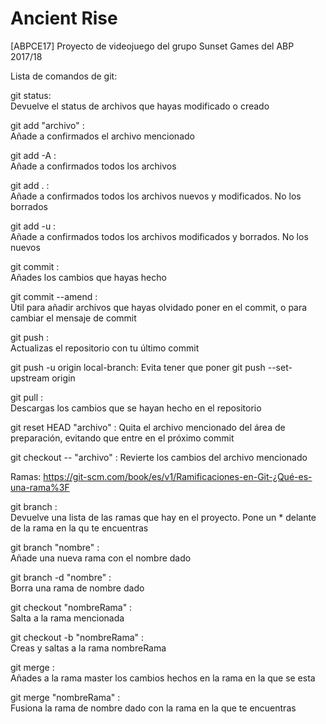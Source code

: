 # Ancient Rise
[ABPCE17] Proyecto de videojuego del grupo Sunset Games del ABP 2017/18


Lista de comandos de git:

git status:  
	Devuelve el status de archivos que hayas modificado o creado
	
git add "archivo"  :  
	Añade a confirmados el archivo mencionado
	
git add -A  :  
	Añade a confirmados todos los archivos
	
git add .  :  
	Añade a confirmados todos los archivos nuevos y modificados. No los borrados
	
git add -u  :  
	Añade a confirmados todos los archivos modificados y borrados. No los nuevos
	 
git commit  :  
	Añades los cambios que hayas hecho
	
git commit --amend  :  
	Útil para añadir archivos que hayas olvidado poner en el commit, o para cambiar el mensaje de commit
	
git push  :  
	Actualizas el repositorio con tu último commit
	
git push -u origin local-branch:
	Evita tener que poner git push --set-upstream origin 
	
git pull  :  
	Descargas los cambios que se hayan hecho en el repositorio
	
git reset HEAD "archivo"  :
	Quita el archivo mencionado del área de preparación, evitando que entre en el próximo commit
	
git checkout -- "archivo"  :
	Revierte los cambios del archivo mencionado

Ramas: https://git-scm.com/book/es/v1/Ramificaciones-en-Git-¿Qué-es-una-rama%3F

git branch  :  
	Devuelve una lista de las ramas que hay en el proyecto. Pone un * delante de la rama en la qu te encuentras
	
git branch "nombre"  :  
	Añade una nueva rama con el nombre dado
	
git branch -d "nombre"  :  
	Borra una rama de nombre dado
	
git checkout "nombreRama"  :  
	Salta a la rama mencionada
	
git checkout -b "nombreRama"  :  
	Creas y saltas a la rama nombreRama
	
git merge  :  
	Añades a la rama master los cambios hechos en la rama en la que se esta
	
git merge "nombreRama"  :  
	Fusiona la rama de nombre dado con la rama en la que te encuentras


